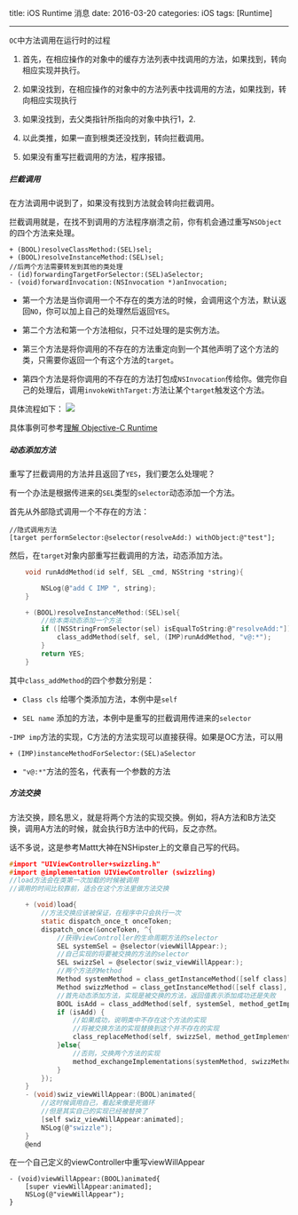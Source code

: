 title: iOS Runtime 消息
date: 2016-03-20 
categories: iOS
tags: [Runtime]

---

`OC`中方法调用在运行时的过程

1. 首先，在相应操作的对象中的缓存方法列表中找调用的方法，如果找到，转向相应实现并执行。

2. 如果没找到，在相应操作的对象中的方法列表中找调用的方法，如果找到，转向相应实现执行

3. 如果没找到，去父类指针所指向的对象中执行1，2.

4. 以此类推，如果一直到根类还没找到，转向拦截调用。

5. 如果没有重写拦截调用的方法，程序报错。

##### 拦截调用

在方法调用中说到了，如果没有找到方法就会转向拦截调用。

拦截调用就是，在找不到调用的方法程序崩溃之前，你有机会通过重写`NSObject`的四个方法来处理。

	+ (BOOL)resolveClassMethod:(SEL)sel;
	+ (BOOL)resolveInstanceMethod:(SEL)sel;
	//后两个方法需要转发到其他的类处理
	- (id)forwardingTargetForSelector:(SEL)aSelector;
	- (void)forwardInvocation:(NSInvocation *)anInvocation;

* 第一个方法是当你调用一个不存在的类方法的时候，会调用这个方法，默认返回`NO`，你可以加上自己的处理然后返回`YES`。

* 第二个方法和第一个方法相似，只不过处理的是实例方法。

* 第三个方法是将你调用的不存在的方法重定向到一个其他声明了这个方法的类，只需要你返回一个有这个方法的`target`。

* 第四个方法是将你调用的不存在的方法打包成`NSInvocation`传给你。做完你自己的处理后，调用`invokeWithTarget:`方法让某个`target`触发这个方法。

具体流程如下：
![](http://7xt3bw.com1.z0.glb.clouddn.com/runtimemethod.png)

具体事例可参考[理解 Objective-C Runtime](http://justinyan.me/post/1624)

##### 动态添加方法

重写了拦截调用的方法并且返回了`YES`，我们要怎么处理呢？

有一个办法是根据传进来的`SEL`类型的`selector`动态添加一个方法。

首先从外部隐式调用一个不存在的方法：

	//隐式调用方法
	[target performSelector:@selector(resolveAdd:) withObject:@"test"];

然后，在`target`对象内部重写拦截调用的方法，动态添加方法。

```c
	void runAddMethod(id self, SEL _cmd, NSString *string){

	    NSLog(@"add C IMP ", string);
	}

	+ (BOOL)resolveInstanceMethod:(SEL)sel{
	    //给本类动态添加一个方法
	    if ([NSStringFromSelector(sel) isEqualToString:@"resolveAdd:"]) {
	        class_addMethod(self, sel, (IMP)runAddMethod, "v@:*");
	    }
	    return YES;
	}
```

其中`class_addMethod`的四个参数分别是：

- `Class cls` 给哪个类添加方法，本例中是`self`

- `SEL name` 添加的方法，本例中是重写的拦截调用传进来的`selector`

-`IMP imp`方法的实现，C方法的方法实现可以直接获得。如果是OC方法，可以用

	+ (IMP)instanceMethodForSelector:(SEL)aSelector

- `"v@:*"`方法的签名，代表有一个参数的方法

##### 方法交换

方法交换，顾名思义，就是将两个方法的实现交换。例如，将A方法和B方法交换，调用A方法的时候，就会执行B方法中的代码，反之亦然。

话不多说，这是参考Mattt大神在NSHipster上的文章自己写的代码。

```c
#import "UIViewController+swizzling.h"
#import @implementation UIViewController (swizzling)
//load方法会在类第一次加载的时候被调用
//调用的时间比较靠前，适合在这个方法里做方法交换

	+ (void)load{
	    //方法交换应该被保证，在程序中只会执行一次
	    static dispatch_once_t onceToken;
	    dispatch_once(&onceToken, ^{
	        //获得viewController的生命周期方法的selector
	        SEL systemSel = @selector(viewWillAppear:);
	        //自己实现的将要被交换的方法的selector
	        SEL swizzSel = @selector(swiz_viewWillAppear:);
	        //两个方法的Method
	        Method systemMethod = class_getInstanceMethod([self class], systemSel);
	        Method swizzMethod = class_getInstanceMethod([self class], swizzSel);
	        //首先动态添加方法，实现是被交换的方法，返回值表示添加成功还是失败
	        BOOL isAdd = class_addMethod(self, systemSel, method_getImplementation(swizzMethod), method_getTypeEncoding(swizzMethod));
	        if (isAdd) {
	            //如果成功，说明类中不存在这个方法的实现
	            //将被交换方法的实现替换到这个并不存在的实现
	            class_replaceMethod(self, swizzSel, method_getImplementation(systemMethod), method_getTypeEncoding(systemMethod));
	        }else{
	            //否则，交换两个方法的实现
	            method_exchangeImplementations(systemMethod, swizzMethod);
	        }
	    });
	}
	- (void)swiz_viewWillAppear:(BOOL)animated{
	    //这时候调用自己，看起来像是死循环
	    //但是其实自己的实现已经被替换了
	    [self swiz_viewWillAppear:animated];
	    NSLog(@"swizzle");
	}
	@end
```

在一个自己定义的viewController中重写viewWillAppear
	
	- (void)viewWillAppear:(BOOL)animated{
	    [super viewWillAppear:animated];
	    NSLog(@"viewWillAppear");
	}
